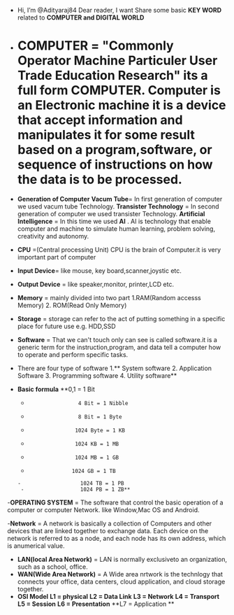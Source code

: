 -  Hi, I’m @Adityaraj84
   Dear reader, I want Share some basic **KEY WORD** related to **COMPUTER and DIGITAL WORLD**
   
   
  
- # **COMPUTER** = "Commonly Operator Machine Particuler User Trade Education Research" its a full form COMPUTER. Computer is an Electronic machine it is a device that accept information and manipulates it for some result based on a program,software, or sequence of instructions on how the data is to be processed. 
-   **Generation of Computer** **Vacum Tube**= In first generation of computer we used vacum tube Technology.
                                      **Transister Technology** = In second generation of computer we used transister Technology.
                                       **Artificial Intelligence** = In this time we used **AI** .  AI is technology that enable computer and machine to simulate human learning, problem solving, creativity and autonomy.
- **CPU** =(Central processing Unit) CPU is the brain of Computer.it is very important part of computer
- **Input Device**= like mouse, key board,scanner,joystic etc.
-  **Output Device** = like speaker,monitor, printer,LCD etc.
-   **Memory** = mainly divided into two part 1.RAM(Random accesss Memory) 2. ROM(Read Only Memory)
-    **Storage** = storage can refer to the act of putting something in a specific place for future use e.g. HDD,SSD
-  **Software** = That we can't touch only can see is called software.it is a generic term for the instruction,program, and data tell a computer how to operate and perform specific tasks.
-  There are four type of software 1.** System software  2. Application Software  3. Programming software  4. Utility software**
-    **Basic formula**    **0,1 = 1 Bit
      -                     4 Bit = 1 Nibble
      -                     8 Bit = 1 Byte
       -                    1024 Byte = 1 KB
       -                    1024 KB = 1 MB
        -                    1024 MB = 1 GB
        -                   1024 GB = 1 TB
         -                   1024 TB = 1 PB
          -                  1024 PB = 1 ZB**

-**OPERATING SYSTEM** = The software that control the basic operation of a computer or computer Network. like Window,Mac OS and Android.

-**Network** = A network is basically a collection of Computers and other devices that are linked together to exchange data. Each device on the network is referred to as a node,
            and each node has its own address, which is anumerical value.
- **LAN(local Area Network)** = LAN is normally exclusiveto an organization, such as a school, office.
- **WAN(Wide Area Network)** = A Wide area nrtwork is the technlogy that connects your office, data centers, cloud application, and cloud storage together.
- **OSI Model**
              **L1 = physical**
              **L2 = Data Link**
              **L3 = Network**
              **L4 = Transport**
              **L5 = Session**
              **L6 = Presentation**
              **L7 = Application **

